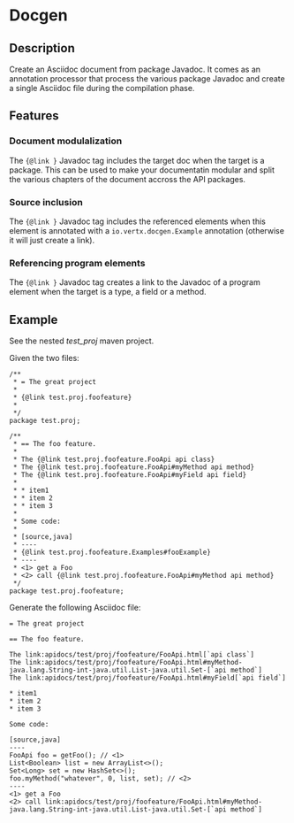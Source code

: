 # Docgen

## Description

Create an Asciidoc document from package Javadoc. It comes as an annotation processor that process the various
package Javadoc and create a single Asciidoc file during the compilation phase.

## Features

### Document modulalization

The `{@link }` Javadoc tag includes the target doc when the target is a package. This can be used to make your
documentatin modular and split the various chapters of the document accross the API packages.

### Source inclusion

The `{@link }` Javadoc tag includes the referenced elements when this element is annotated with a `io.vertx.docgen.Example`
annotation (otherwise it will just create a link).

### Referencing program elements

The `{@link }` Javadoc tag creates a link to the Javadoc of a program element when the target is
 a type, a field or a method.

## Example

See the nested _test_proj_ maven project.

Given the two files:

```
/**
 * = The great project
 *
 * {@link test.proj.foofeature}
 *
 */
package test.proj;
```

```
/**
 * == The foo feature.
 *
 * The {@link test.proj.foofeature.FooApi api class}
 * The {@link test.proj.foofeature.FooApi#myMethod api method}
 * The {@link test.proj.foofeature.FooApi#myField api field}
 *
 * * item1
 * * item 2
 * * item 3
 *
 * Some code:
 *
 * [source,java]
 * ----
 * {@link test.proj.foofeature.Examples#fooExample}
 * ----
 * <1> get a Foo
 * <2> call {@link test.proj.foofeature.FooApi#myMethod api method}
 */
package test.proj.foofeature;
```

Generate the following Asciidoc file:

```
= The great project

== The foo feature.

The link:apidocs/test/proj/foofeature/FooApi.html[`api class`]
The link:apidocs/test/proj/foofeature/FooApi.html#myMethod-java.lang.String-int-java.util.List-java.util.Set-[`api method`]
The link:apidocs/test/proj/foofeature/FooApi.html#myField[`api field`]

* item1
* item 2
* item 3

Some code:

[source,java]
----
FooApi foo = getFoo(); // <1>
List<Boolean> list = new ArrayList<>();
Set<Long> set = new HashSet<>();
foo.myMethod("whatever", 0, list, set); // <2>
----
<1> get a Foo
<2> call link:apidocs/test/proj/foofeature/FooApi.html#myMethod-java.lang.String-int-java.util.List-java.util.Set-[`api method`]
```